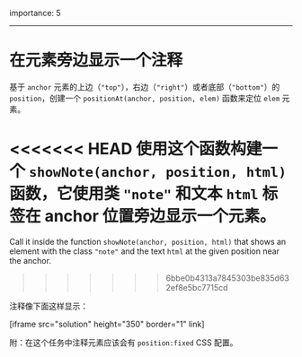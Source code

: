 importance: 5

---

# 在元素旁边显示一个注释

基于 `anchor` 元素的上边（`"top"`），右边（`"right"`）或者底部（`"bottom"`）的 `position`，创建一个 `positionAt(anchor, position, elem)` 函数来定位 `elem` 元素。

<<<<<<< HEAD
使用这个函数构建一个 `showNote(anchor, position, html)` 函数，它使用类 `"note"` 和文本 `html` 标签在 anchor 位置旁边显示一个元素。
=======
Call it inside the function `showNote(anchor, position, html)` that shows an element with the class `"note"` and the text `html` at the given position near the anchor.
>>>>>>> 6bbe0b4313a7845303be835d632ef8e5bc7715cd

注释像下面这样显示：

[iframe src="solution" height="350" border="1" link]

附：在这个任务中注释元素应该会有 `position:fixed` CSS 配置。
